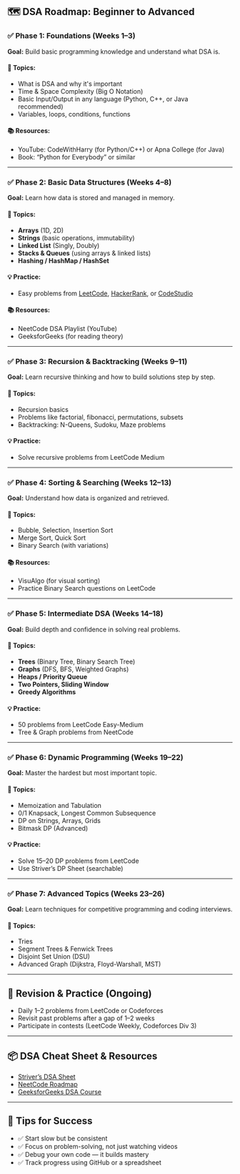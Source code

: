 ## 🗺️ DSA Roadmap: Beginner to Advanced

### ✅ Phase 1: Foundations (Weeks 1–3)

**Goal:** Build basic programming knowledge and understand what DSA is.

#### 📌 Topics:

* What is DSA and why it's important
* Time & Space Complexity (Big O Notation)
* Basic Input/Output in any language (Python, C++, or Java recommended)
* Variables, loops, conditions, functions

#### 📚 Resources:

* YouTube: CodeWithHarry (for Python/C++) or Apna College (for Java)
* Book: “Python for Everybody” or similar

---

### ✅ Phase 2: Basic Data Structures (Weeks 4–8)

**Goal:** Learn how data is stored and managed in memory.

#### 📌 Topics:

* **Arrays** (1D, 2D)
* **Strings** (basic operations, immutability)
* **Linked List** (Singly, Doubly)
* **Stacks & Queues** (using arrays & linked lists)
* **Hashing / HashMap / HashSet**

#### 💡 Practice:

* Easy problems from [LeetCode](https://leetcode.com/), [HackerRank](https://www.hackerrank.com/), or [CodeStudio](https://www.codingninjas.com/codestudio)

#### 📚 Resources:

* NeetCode DSA Playlist (YouTube)
* GeeksforGeeks (for reading theory)

---

### ✅ Phase 3: Recursion & Backtracking (Weeks 9–11)

**Goal:** Learn recursive thinking and how to build solutions step by step.

#### 📌 Topics:

* Recursion basics
* Problems like factorial, fibonacci, permutations, subsets
* Backtracking: N-Queens, Sudoku, Maze problems

#### 💡 Practice:

* Solve recursive problems from LeetCode Medium

---

### ✅ Phase 4: Sorting & Searching (Weeks 12–13)

**Goal:** Understand how data is organized and retrieved.

#### 📌 Topics:

* Bubble, Selection, Insertion Sort
* Merge Sort, Quick Sort
* Binary Search (with variations)

#### 📚 Resources:

* VisuAlgo (for visual sorting)
* Practice Binary Search questions on LeetCode

---

### ✅ Phase 5: Intermediate DSA (Weeks 14–18)

**Goal:** Build depth and confidence in solving real problems.

#### 📌 Topics:

* **Trees** (Binary Tree, Binary Search Tree)
* **Graphs** (DFS, BFS, Weighted Graphs)
* **Heaps / Priority Queue**
* **Two Pointers, Sliding Window**
* **Greedy Algorithms**

#### 💡 Practice:

* 50 problems from LeetCode Easy-Medium
* Tree & Graph problems from NeetCode

---

### ✅ Phase 6: Dynamic Programming (Weeks 19–22)

**Goal:** Master the hardest but most important topic.

#### 📌 Topics:

* Memoization and Tabulation
* 0/1 Knapsack, Longest Common Subsequence
* DP on Strings, Arrays, Grids
* Bitmask DP (Advanced)

#### 💡 Practice:

* Solve 15–20 DP problems from LeetCode
* Use Striver’s DP Sheet (searchable)

---

### ✅ Phase 7: Advanced Topics (Weeks 23–26)

**Goal:** Learn techniques for competitive programming and coding interviews.

#### 📌 Topics:

* Tries
* Segment Trees & Fenwick Trees
* Disjoint Set Union (DSU)
* Advanced Graph (Dijkstra, Floyd-Warshall, MST)

---

## 🔁 Revision & Practice (Ongoing)

* Daily 1–2 problems from LeetCode or Codeforces
* Revisit past problems after a gap of 1–2 weeks
* Participate in contests (LeetCode Weekly, Codeforces Div 3)

---

## 📦 DSA Cheat Sheet & Resources

* [Striver’s DSA Sheet](https://takeuforward.org/)
* [NeetCode Roadmap](https://neetcode.io/)
* [GeeksforGeeks DSA Course](https://practice.geeksforgeeks.org/courses/dsa-self-paced)

---

## 🧠 Tips for Success

* ✅ Start slow but be consistent
* ✅ Focus on problem-solving, not just watching videos
* ✅ Debug your own code — it builds mastery
* ✅ Track progress using GitHub or a spreadsheet


